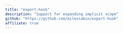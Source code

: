 ```yaml
---
title: "export-hook"
description: "Support for expanding implicit scope"
github: "https://github.com/milessabin/export-hook"
affiliate: true
---
```

